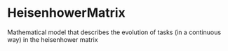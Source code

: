 # HeisenhowerMatrix
Mathematical model that describes the evolution of tasks (in a continuous way) in the heisenhower matrix 
